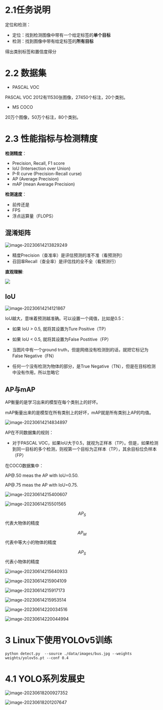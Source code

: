 

# 2.1任务说明

定位和检测：

- 定位：找到检测图像中带有一个给定标签的**单个目标**
- 检测：找到图像中带有给定标签的**所有目标**

得出类别标签和置信度得分



# 2.2 数据集

- PASCAL VOC

PASCAL VOC 2012有11530张图像，27450个标注，20个类别。

 

- MS COCO

20万个图像，50万个标注，80个类别。



# 2.3 性能指标与检测精度

**检测精度**：

- Precision, Recall, F1 score
- IoU (Intersection over Union)
- P-R curve (Precision-Recall curse)
- AP (Average Precision)
- mAP (mean Average Precision)

**检测速度**：

- 前传还是
- FPS
- 浮点运算量（FLOPS）



## 混淆矩阵

![image-20230614213829249](./.assets/image-20230614213829249.png)

- 精度Precision（查准率）是评估预测的准不准（看预测列）
- 召回率Recall（查全率）是评估找的全不全（看预测行）



**直观理解**:

![](./.assets/Precisionrecall.svg)





## **IoU**

![image-20230614214121867](./.assets/image-20230614214121867.png)

IoU越大，意味着预测越准确。可以设置一个阈值，比如是0.5：

- 如果 IoU > 0.5, 就将其设置为Ture Positive（TP） 
- 如果 IoU < 0.5, 就将其设置为False Postitive（FP）

- 当图片中有一个ground truth，但是网络没有检测到的话，就把它标记为False Negative（FN）

- 任何一个没有检测为物体的部分，是True Negative（TN），但是在目标检测中没有作用，所以忽略它



## AP与mAP

AP衡量的是学习出来的模型在每个类别上的好坏。

mAP衡量出来的是模型在所有类别上的好坏，mAP就是所有类别上AP的均值。



![image-20230614214834897](./.assets/image-20230614214834897.png)



AP在不同数据集的规则：

- 对于PASCAL VOC，如果IoU大于0.5，就视为正样本（TP）。但是，如果检测到同一目标的多个检测，则视第一个目标为正样本（TP），其余目标位负样本（FP）

在COCO数据集中：

AP@.50 meas the AP with IoU=0.50.

AP@.75 meas the AP with IoU=0.75.



![image-20230614215400607](./.assets/image-20230614215400607.png)



![image-20230614215501565](./.assets/image-20230614215501565.png)



$$AP_S$$代表大物体的精度 

$$AP_M$$代表中等大小的物体的精度

$$AP_{S}$$代表小物体的精度 

![image-20230614215640933](./.assets/image-20230614215640933.png)



![image-20230614215904109](./.assets/image-20230614215904109.png)



![image-20230614215917173](./.assets/image-20230614215917173.png)



![image-20230614215953514](./.assets/image-20230614215953514.png)



![image-20230614220034516](./.assets/image-20230614220034516.png)



![image-20230614220044994](./.assets/image-20230614220044994.png)



# 3 Linux下使用YOLOv5训练

```shell
python detect.py  --source ./data/images/bus.jpg --weights weights/yolov5s.pt --conf 0.4
```





# 4.1 YOLO系列发展史

![image-20230618200927352](./.assets/image-20230618200927352.png)



![image-20230618201207647](./.assets/image-20230618201207647.png)



